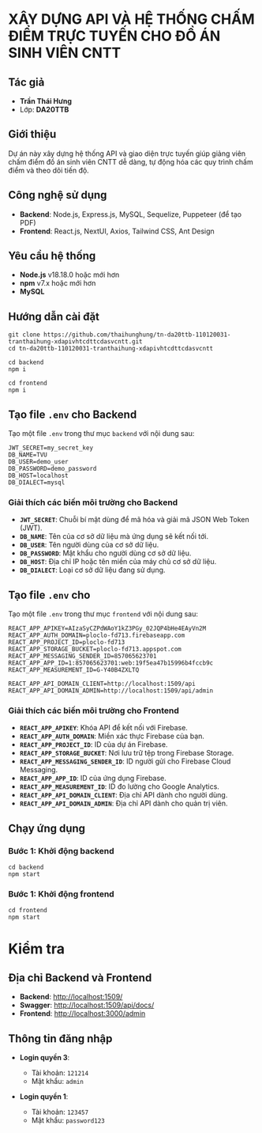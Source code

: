 # XÂY DỰNG API VÀ HỆ THỐNG CHẤM ĐIỂM TRỰC TUYẾN CHO ĐỒ ÁN SINH VIÊN CNTT

## Tác giả
- **Trần Thái Hưng**
- Lớp: **DA20TTB**

## Giới thiệu
Dự án này xây dựng hệ thống API và giao diện trực tuyến giúp giảng viên chấm điểm đồ án sinh viên CNTT dễ dàng, tự động hóa các quy trình chấm điểm và theo dõi tiến độ.

## Công nghệ sử dụng
- **Backend**: Node.js, Express.js, MySQL, Sequelize, Puppeteer (để tạo PDF)
- **Frontend**: React.js, NextUI, Axios, Tailwind CSS, Ant Design

## Yêu cầu hệ thống
- **Node.js** v18.18.0 hoặc mới hơn
- **npm** v7.x hoặc mới hơn
- **MySQL**

## Hướng dẫn cài đặt
```env
git clone https://github.com/thaihunghung/tn-da20ttb-110120031-tranthaihung-xdapivhtcdttcdasvcntt.git
cd tn-da20ttb-110120031-tranthaihung-xdapivhtcdttcdasvcntt
```
```env
cd backend
npm i
```
```env
cd frontend
npm i
```
## Tạo file `.env` cho Backend
Tạo một file `.env` trong thư mục `backend` với nội dung sau:

```env
JWT_SECRET=my_secret_key
DB_NAME=TVU
DB_USER=demo_user
DB_PASSWORD=demo_password
DB_HOST=localhost
DB_DIALECT=mysql
```
### Giải thích các biến môi trường cho Backend

- **`JWT_SECRET`**: Chuỗi bí mật dùng để mã hóa và giải mã JSON Web Token (JWT). 
- **`DB_NAME`**: Tên của cơ sở dữ liệu mà ứng dụng sẽ kết nối tới. 
- **`DB_USER`**: Tên người dùng của cơ sở dữ liệu. 
- **`DB_PASSWORD`**: Mật khẩu cho người dùng cơ sở dữ liệu. 
- **`DB_HOST`**:  Địa chỉ IP hoặc tên miền của máy chủ cơ sở dữ liệu. 
- **`DB_DIALECT`**: Loại cơ sở dữ liệu đang sử dụng. 

## Tạo file `.env` cho 
Tạo một file `.env` trong thư mục `frontend` với nội dung sau:

```env
REACT_APP_APIKEY=AIzaSyCZPdWAoY1kZ3PGy_02JQP4bHe4EAyVn2M
REACT_APP_AUTH_DOMAIN=ploclo-fd713.firebaseapp.com
REACT_APP_PROJECT_ID=ploclo-fd713
REACT_APP_STORAGE_BUCKET=ploclo-fd713.appspot.com
REACT_APP_MESSAGING_SENDER_ID=857065623701
REACT_APP_APP_ID=1:857065623701:web:19f5ea47b15996b4fccb9c
REACT_APP_MEASUREMENT_ID=G-Y40B4ZXLTQ

REACT_APP_API_DOMAIN_CLIENT=http://localhost:1509/api
REACT_APP_API_DOMAIN_ADMIN=http://localhost:1509/api/admin
```
### Giải thích các biến môi trường cho Frontend

- **`REACT_APP_APIKEY`**: Khóa API để kết nối với Firebase.
- **`REACT_APP_AUTH_DOMAIN`**: Miền xác thực Firebase của bạn.
- **`REACT_APP_PROJECT_ID`**: ID của dự án Firebase.
- **`REACT_APP_STORAGE_BUCKET`**: Nơi lưu trữ tệp trong Firebase Storage.
- **`REACT_APP_MESSAGING_SENDER_ID`**: ID người gửi cho Firebase Cloud Messaging.
- **`REACT_APP_APP_ID`**: ID của ứng dụng Firebase.
- **`REACT_APP_MEASUREMENT_ID`**: ID đo lường cho Google Analytics.
- **`REACT_APP_API_DOMAIN_CLIENT`**: Địa chỉ API dành cho người dùng.
- **`REACT_APP_API_DOMAIN_ADMIN`**: Địa chỉ API dành cho quản trị viên.

## Chạy ứng dụng

### Bước 1: Khởi động backend
```env
cd backend
npm start
```
### Bước 1: Khởi động frontend
```env
cd frontend
npm start
```
# Kiểm tra 
## Địa chỉ Backend và Frontend

- **Backend**: [http://localhost:1509/](http://localhost:1509/)
- **Swagger**: [http://localhost:1509/api/docs/](http://localhost:1509/api/docs/)
- **Frontend**: [http://localhost:3000/admin](http://localhost:3000/admin)

## Thông tin đăng nhập

- **Login quyền 3**: 
  - Tài khoản: `121214` 
  - Mật khẩu: `admin`
  
- **Login quyền 1**: 
  - Tài khoản: `123457` 
  - Mật khẩu: `password123`
